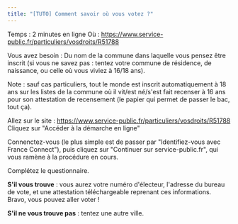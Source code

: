 ```yaml
---
title: "[TUTO] Comment savoir où vous votez ?"
---
```

Temps : 2 minutes en ligne
Où : https://www.service-public.fr/particuliers/vosdroits/R51788

Vous avez besoin : Du nom de la commune dans laquelle vous pensez être inscrit (si vous ne savez pas : tentez votre commune de résidence, de naissance, ou celle où vous viviez à 16/18 ans).

Note : sauf cas particuliers, tout le monde est inscrit automatiquement à 18 ans sur les listes de la commune où il vit/est né/s'est fait recenser à 16 ans pour son attestation de recensement (le papier qui permet de passer le bac, tout ça).

Allez sur le site : https://www.service-public.fr/particuliers/vosdroits/R51788
Cliquez sur "Accéder à la démarche en ligne"

Connenctez-vous (le plus simple est de passer par "Identifiez-vous avec France Connect"), puis cliquez sur "Continuer sur service-public.fr", qui vous ramène à la procédure en cours.

Complétez le questionnaire.

**S'il vous trouve** : vous aurez votre numéro d'électeur, l'adresse du bureau de vote, et une attestation téléchargeable reprenant ces informations. Bravo, vous pouvez aller voter ! 

**S'il ne vous trouve pas** : tentez une autre ville.